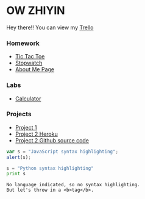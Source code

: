 # OW ZHIYIN

Hey there!!
You can view my [Trello](https://trello.com/b/6wWPUVzh/project-1)

### Homework 
* [Tic Tac Toe](http://ozy8.github.io/tic-tac-toe)
* [Stopwatch](http://ozy8.github.io/stopwatch)
* [About Me Page](http://ozy8.github.io/AboutMe)



### Labs 
* [Calculator](http://ozy8.github.io/calculator)

### Projects 
* [Project 1](http://ozy8.github.io/projectDonaldTrumped/)
* [Project 2 Heroku](https://intense-gorge-85005.herokuapp.com/)
* [Project 2 Github source code](https://github.com/ozy8/musical_signpost)


```javascript
var s = "JavaScript syntax highlighting";
alert(s);
```
 
```python
s = "Python syntax highlighting"
print s
```
 
```
No language indicated, so no syntax highlighting. 
But let's throw in a <b>tag</b>.
```
